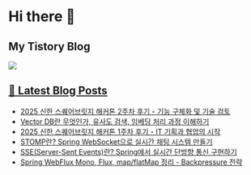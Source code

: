 # Hi there 👋

## My Tistory Blog

<p>
    <a href="https://kylo8.tistory.com"><img src="https://img.shields.io/badge/Tistory-000000?style=flat-square&logo=Tistory&logoColor=white"/>
</p>

## 📕 Latest Blog Posts

<ul><li><a href='https://kylo8.tistory.com/entry/2025-%EC%8B%A0%ED%95%9C-%EC%8A%A4%ED%80%98%EC%96%B4%EB%B8%8C%EB%A6%BF%EC%A7%80-%ED%95%B4%EC%BB%A4%ED%86%A4-2%EC%A3%BC%EC%B0%A8-%ED%9B%84%EA%B8%B0-%EA%B8%B0%EB%8A%A5-%EA%B5%AC%EC%B2%B4%ED%99%94-%EB%B0%8F-%EA%B8%B0%EC%88%A0-%EA%B2%80%ED%86%A0' target='_blank'>2025 신한 스퀘어브릿지 해커톤 2주차 후기 - 기능 구체화 및 기술 검토</a></li><li><a href='https://kylo8.tistory.com/entry/Vector-DB%EB%9E%80-%EB%AC%B4%EC%97%87%EC%9D%B8%EA%B0%80-%EC%9C%A0%EC%82%AC%EB%8F%84-%EA%B2%80%EC%83%89-%EC%9E%84%EB%B2%A0%EB%94%A9-%EC%B2%98%EB%A6%AC-%EA%B3%BC%EC%A0%95-%EC%9D%B4%ED%95%B4%ED%95%98%EA%B8%B0' target='_blank'>Vector DB란 무엇인가, 유사도 검색, 임베딩 처리 과정 이해하기</a></li><li><a href='https://kylo8.tistory.com/entry/2025-%EC%8B%A0%ED%95%9C-%EC%8A%A4%ED%80%98%EC%96%B4%EB%B8%8C%EB%A6%BF%EC%A7%80-%ED%95%B4%EC%BB%A4%ED%86%A4-1%EC%A3%BC%EC%B0%A8-%ED%9B%84%EA%B8%B0-IT-%EA%B8%B0%ED%9A%8D%EA%B3%BC-%ED%98%91%EC%97%85%EC%9D%98-%EC%8B%9C%EC%9E%91' target='_blank'>2025 신한 스퀘어브릿지 해커톤 1주차 후기 - IT 기획과 협업의 시작</a></li><li><a href='https://kylo8.tistory.com/entry/STOMP%EB%9E%80-Spring-WebSocket%EC%9C%BC%EB%A1%9C-%EC%8B%A4%EC%8B%9C%EA%B0%84-%EC%B1%84%ED%8C%85-%EC%8B%9C%EC%8A%A4%ED%85%9C-%EB%A7%8C%EB%93%A4%EA%B8%B0' target='_blank'>STOMP란? Spring WebSocket으로 실시간 채팅 시스템 만들기</a></li><li><a href='https://kylo8.tistory.com/entry/SSEServer-Sent-Events%EB%9E%80-Spring%EC%97%90%EC%84%9C-%EC%8B%A4%EC%8B%9C%EA%B0%84-%EB%8B%A8%EB%B0%A9%ED%96%A5-%ED%86%B5%EC%8B%A0-%EA%B5%AC%ED%98%84%ED%95%98%EA%B8%B0' target='_blank'>SSE(Server-Sent Events)란? Spring에서 실시간 단방향 통신 구현하기</a></li><li><a href='https://kylo8.tistory.com/entry/Spring-WebFlux-Mono-Flux-mapflatMap-%EC%A0%95%EB%A6%AC-Backpressure-%EC%A0%84%EB%9E%B5' target='_blank'>Spring WebFlux Mono, Flux, map/flatMap 정리 - Backpressure 전략</a></li></ul>